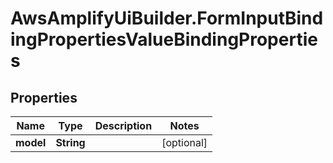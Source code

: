 # AwsAmplifyUiBuilder.FormInputBindingPropertiesValueBindingProperties

## Properties

Name | Type | Description | Notes
------------ | ------------- | ------------- | -------------
**model** | **String** |  | [optional] 


